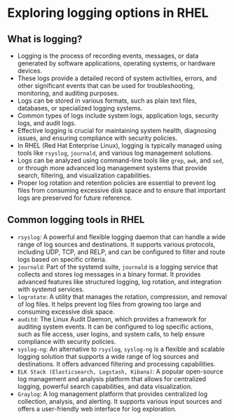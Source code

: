 # Exploring logging options in RHEL

## What is logging?

- Logging is the process of recording events, messages, or data generated by software applications, operating systems, or hardware devices.
- These logs provide a detailed record of system activities, errors, and other significant events that can be used for troubleshooting, monitoring, and auditing purposes.
- Logs can be stored in various formats, such as plain text files, databases, or specialized logging systems.
- Common types of logs include system logs, application logs, security logs, and audit logs.
- Effective logging is crucial for maintaining system health, diagnosing issues, and ensuring compliance with security policies.
- In RHEL (Red Hat Enterprise Linux), logging is typically managed using tools like `rsyslog`, `journald`, and various log management solutions.
- Logs can be analyzed using command-line tools like `grep`, `awk`, and `sed`, or through more advanced log management systems that provide search, filtering, and visualization capabilities.
- Proper log rotation and retention policies are essential to prevent log files from consuming excessive disk space and to ensure that important logs are preserved for future reference.

## Common logging tools in RHEL

- `rsyslog`: A powerful and flexible logging daemon that can handle a wide range of log sources and destinations. It supports various protocols, including UDP, TCP, and RELP, and can be configured to filter and route logs based on specific criteria.
- `journald`: Part of the systemd suite, `journald` is a logging service that collects and stores log messages in a binary format. It provides advanced features like structured logging, log rotation, and integration with systemd services.
- `logrotate`: A utility that manages the rotation, compression, and removal of log files. It helps prevent log files from growing too large and consuming excessive disk space.
- `auditd`: The Linux Audit Daemon, which provides a framework for auditing system events. It can be configured to log specific actions, such as file access, user logins, and system calls, to help ensure compliance with security policies.
- `syslog-ng`: An alternative to `rsyslog`, `syslog-ng` is a flexible and scalable logging solution that supports a wide range of log sources and destinations. It offers advanced filtering and processing capabilities.
- `ELK Stack (Elasticsearch, Logstash, Kibana)`: A popular open-source log management and analysis platform that allows for centralized logging, powerful search capabilities, and data visualization.
- `Graylog`: A log management platform that provides centralized log collection, analysis, and alerting. It supports various input sources and offers a user-friendly web interface for log exploration.
